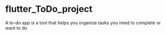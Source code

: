 # flutter_ToDo_project
A to-do app is a tool that helps you organize tasks you need to complete or want to do
